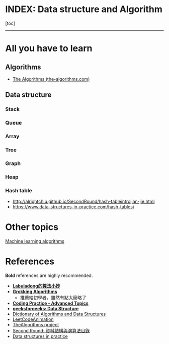# INDEX: Data structure and Algorithm

[toc]

----
  
# All you have to learn
   
## Algorithms

* [The Algorithms (the-algorithms.com)](https://the-algorithms.com/)
   
## Data structure
   
### Stack
   
### Queue
   
### Array
   
### Tree
   
### Graph
   
### Heap
   
### Hash table
   
* http://alrightchiu.github.io/SecondRound/hash-tableintrojian-jie.html
* https://www.data-structures-in-practice.com/hash-tables/
   
# Other topics
   
[Machine learning algorithms](ML_index.md)

# References
**Bold** references are highly recommended.
* [**Labuladong的算法小抄**](https://labuladong.github.io/algo/)
* [**Grokking Algorithms**](https://livebook.manning.com/book/grokking-algorithms/about-this-book/)
	* 推薦給初學者，雖然有點太簡略了 
* [**Coding Practice - Advanced Topics**](https://po-jen.gitbooks.io/coding-practice-advanced-topics/content/)
* [**geeksforgeeks: Data Structure**](https://www.geeksforgeeks.org/data-structures/)
* [Dictionary of Algorithms and Data Structures](https://xlinux.nist.gov/dads/)
* [LeetCodeAnimation](https://github.com/MisterBooo/LeetCodeAnimation)
* [TheAlgorithms project](https://github.com/TheAlgorithms)
* [Second Round: 資料結構與演算法目錄](http://alrightchiu.github.io/SecondRound/mu-lu-yan-suan-fa-yu-zi-liao-jie-gou.html)
* [Data structures in practice](https://www.data-structures-in-practice.com/)
